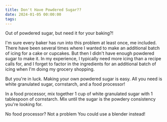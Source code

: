 ```yaml
---
title: Don't Have Powdered Sugar??
date: 2024-01-05 00:00:00
tags:
---
```


<div class="post-body">

Out of powdered sugar, but need it for your baking?! 

I'm sure every baker has run into this problem at least once, me included. 
There have been several times where I wanted to make an additional batch of icing for a cake or cupcakes. But then I didn't have enough powdered sugar to make it. In my experience, I typically need more icing than a recipe calls for, and I forget to factor in the ingredients for an additional batch of icing when I'm doing my grocery shopping. 

But you're in luck. Making your own powdered sugar is easy. All you need is white granulated sugar, cornstarch, and a food processor! 

In a food processor, mix together 1 cup of white granulated sugar with 1 tablespoon of cornstarch. Mix until the sugar is the powdery consistency you're looking for. 

No food processor? Not a problem You could use a blender instead! 

<br>
</div>

<br>
